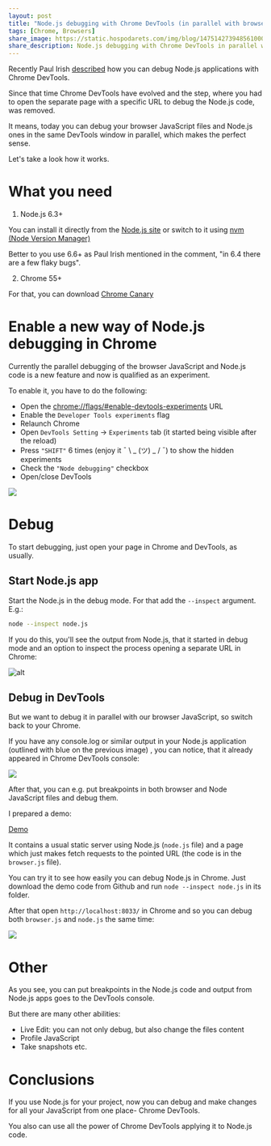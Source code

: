 ```yaml
---
layout: post
title: "Node.js debugging with Chrome DevTools (in parallel with browser JavaScript)"
tags: [Chrome, Browsers]
share_image: https://static.hospodarets.com/img/blog/1475142739485610000.png
share_description: Node.js debugging with Chrome DevTools in parallel with browser JavaScript
---
```


Recently Paul Irish [described](https://medium.com/@paul_irish/debugging-node-js-nightlies-with-chrome-devtools-7c4a1b95ae27#.iz61p83zw) how you can debug Node.js applications with Chrome DevTools.

Since that time Chrome DevTools have evolved and the step, where you had to open the separate page with a specific URL to debug the Node.js code, was removed.

It means, today you can debug your browser JavaScript files and Node.js ones in the same DevTools window in parallel,
which makes the perfect sense.

Let's take a look how it works.

<div class="more"></div>

# What you need

1) Node.js 6.3+

You can install it directly from the [Node.js site](https://nodejs.org/en/download/current/)
 or switch to it using [nvm (Node Version Manager)](https://github.com/creationix/nvm)
 
Better to you use 6.6+ as Paul Irish mentioned in the comment, "in 6.4 there are a few flaky bugs".

2) Chrome 55+

For that, you can download [Chrome Canary](https://www.google.com/intl/en/chrome/browser/canary.html)

# Enable a new way of Node.js debugging in Chrome

Currently the parallel debugging of the browser JavaScript and Node.js code is a new feature
and now is qualified as an experiment.

To enable it, you have to do the following:

* Open the [chrome://flags/#enable-devtools-experiments](chrome://flags/#enable-devtools-experiments) URL
* Enable the `Developer Tools experiments` flag
* Relaunch Chrome
* Open `DevTools Setting` -> `Experiments` tab (it started being visible after the reload)
* Press `"SHIFT"` 6 times (enjoy it ¯ \ _ (ツ) _ / ¯) to show the hidden experiments
* Check the `"Node debugging"` checkbox
* Open/close DevTools

<div class="smaller-img">
    <img src="https://static.hospodarets.com/img/blog/1475144414462210000.png" />
</div>

# Debug

To start debugging, just open your page in Chrome and DevTools, as usually.

## Start Node.js app

Start the Node.js in the debug mode.
For that add the `--inspect` argument.
E.g.:

```bash
node --inspect node.js
```

If you do this, you'll see the output from Node.js, that it started in debug mode 
and an option to inspect the process opening a separate URL in Chrome:

![alt](https://static.hospodarets.com/img/blog/1475142116395554000.png)

## Debug in DevTools

But we want to debug it in parallel with our browser JavaScript, so switch back to your Chrome.

If you have any console.log or similar output in your Node.js application (outlined with blue on the previous image)
, you can notice, that it already appeared in Chrome DevTools console:

<div class="smaller-img">
    <img src="https://static.hospodarets.com/img/blog/1475142370725761000.png" />
</div>

After that, you can e.g. put breakpoints in both browser and Node JavaScript files and debug them.

I prepared a demo:

<p>
    <a class="sh-btn" flavor="text-width"
       href="{{ site.baseurl }}/demos/nodejs-debugging-in-chrome-devtools/blog-index.html"
       target="_blank">
        Demo
    </a>
</p>


It contains a usual static server using Node.js (`node.js` file)
and a page which just makes fetch requests to the pointed URL (the code is in the `browser.js` file).

You can try it to see how easily you can debug Node.js in Chrome.
Just download the demo code from Github and run `node --inspect node.js` in its folder.

After that open `http://localhost:8033/` in Chrome and so you can debug both `browser.js` and `node.js` the same time:

<div class="smaller-img">
    <img src="https://static.hospodarets.com/img/blog/1475140897143840000.gif" />
</div>

# Other

As you see,
you can put breakpoints in the Node.js code and
output from Node.js apps goes to the DevTools console.

But there are many other abilities:

* Live Edit: you can not only debug, but also change the files content
* Profile JavaScript
* Take snapshots etc.

# Conclusions

If you use Node.js for your project,
 now you can debug and make changes for all your JavaScript from one place- Chrome DevTools.
 
 You also can use all the power of Chrome DevTools applying it to Node.js code.